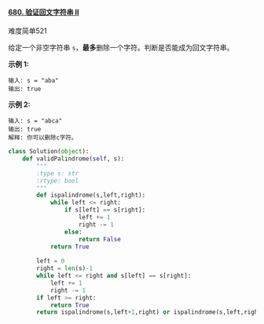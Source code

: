 #### [680. 验证回文字符串 Ⅱ](https://leetcode.cn/problems/valid-palindrome-ii/)

难度简单521

给定一个非空字符串 `s`，**最多**删除一个字符。判断是否能成为回文字符串。

 

**示例 1:**

```
输入: s = "aba"
输出: true
```

**示例 2:**

```
输入: s = "abca"
输出: true
解释: 你可以删除c字符。
```

```python
class Solution(object):
    def validPalindrome(self, s):
        """
        :type s: str
        :rtype: bool
        """
        def ispalindrome(s,left,right):
            while left <= right:
                if s[left] == s[right]:
                    left += 1
                    right -= 1
                else:
                    return False
            return True
        
        left = 0
        right = len(s)-1
        while left <= right and s[left] == s[right]:
            left += 1
            right -= 1
        if left >= right:
            return True
        return ispalindrome(s,left+1,right) or ispalindrome(s,left,right-1)
        
            
```

